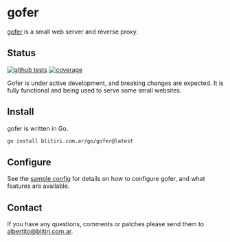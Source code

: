 
# gofer

[gofer](https://blitiri.com.ar/git/r/gofer) is a small web server and reverse
proxy.


## Status

[![github tests](https://github.com/albertito/gofer/actions/workflows/tests.yaml/badge.svg)](https://github.com/albertito/gofer/actions)
[![coverage](https://coveralls.io/repos/github/albertito/gofer/badge.svg?branch=next)](https://coveralls.io/github/albertito/gofer?branch=next)

Gofer is under active development, and breaking changes are expected.
It is fully functional and being used to serve some small websites.


## Install

gofer is written in Go.

```sh
go install blitiri.com.ar/go/gofer@latest
```


## Configure

See the [sample config](etc/gofer.yaml) for details on how to configure gofer,
and what features are available.


## Contact

If you have any questions, comments or patches please send them to
albertito@blitiri.com.ar.

